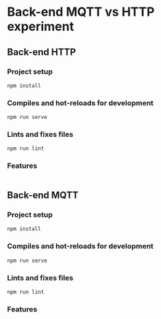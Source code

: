 # Back-end MQTT vs HTTP experiment

## Back-end HTTP

### Project setup 
```
npm install
```

### Compiles and hot-reloads for development
```
npm run serve
```

### Lints and fixes files
```
npm run lint
```

### Features
```

```

## Back-end MQTT

### Project setup 
```
npm install
```

### Compiles and hot-reloads for development
```
npm run serve
```

### Lints and fixes files
```
npm run lint
```

### Features
```

```
